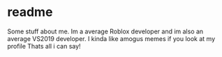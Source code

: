 # readme
Some stuff about me.
Im a average Roblox developer and im also an average VS2019 developer.
I kinda like amogus memes if you look at my profile
Thats all i can say!
